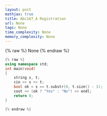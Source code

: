 ```yaml
---
layout: post
mathjax: true
title: Abc167_A Registration
url: None
tags: None
time_complexity: None
memory_complexity: None
---
```


{% raw %}
None
{% endraw %}

```cpp
{% raw %}
using namespace std;
int main(void)
{
    string s, t;
    cin >> s >> t;
    bool ok = s == t.substr(0, t.size() - 1);
    cout << (ok ? "Yes" : "No") << endl;
    return 0;
}

{% endraw %}
```
